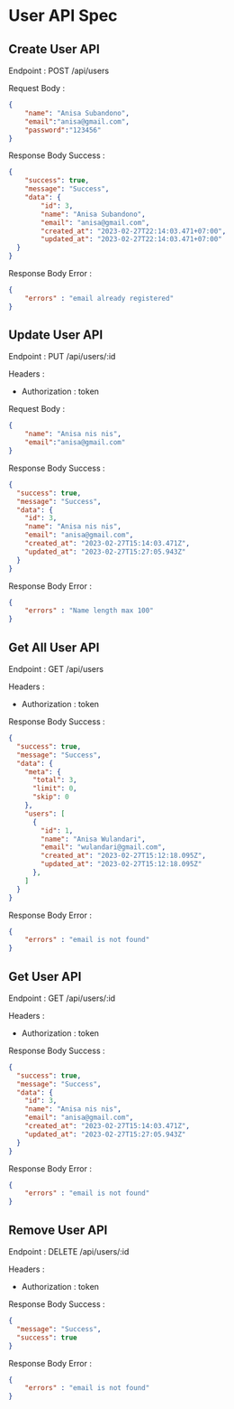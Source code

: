# User API Spec

## Create User API

Endpoint : POST /api/users

Request Body :

```json
{
    "name": "Anisa Subandono",
    "email":"anisa@gmail.com",
    "password":"123456"
}
```

Response Body Success :

```json
{
    "success": true,
    "message": "Success",
    "data": {
        "id": 3,
        "name": "Anisa Subandono",
        "email": "anisa@gmail.com",
        "created_at": "2023-02-27T22:14:03.471+07:00",
        "updated_at": "2023-02-27T22:14:03.471+07:00"
  }
}
```

Response Body Error :

```json
{
    "errors" : "email already registered"
}
```

## Update User API

Endpoint : PUT /api/users/:id

Headers :
- Authorization : token

Request Body :

```json
{
    "name": "Anisa nis nis",
    "email":"anisa@gmail.com"
}
```

Response Body Success :

```json
{
  "success": true,
  "message": "Success",
  "data": {
    "id": 3,
    "name": "Anisa nis nis",
    "email": "anisa@gmail.com",
    "created_at": "2023-02-27T15:14:03.471Z",
    "updated_at": "2023-02-27T15:27:05.943Z"
  }
}
```

Response Body Error :

```json
{
    "errors" : "Name length max 100"
}
```

## Get All User API

Endpoint : GET /api/users

Headers :
- Authorization : token

Response Body Success :

```json
{
  "success": true,
  "message": "Success",
  "data": {
    "meta": {
      "total": 3,
      "limit": 0,
      "skip": 0
    },
    "users": [
      {
        "id": 1,
        "name": "Anisa Wulandari",
        "email": "wulandari@gmail.com",
        "created_at": "2023-02-27T15:12:18.095Z",
        "updated_at": "2023-02-27T15:12:18.095Z"
      },
    ]
  }
}
```

Response Body Error :

```json
{
    "errors" : "email is not found"
}
```

## Get User API

Endpoint : GET /api/users/:id

Headers :
- Authorization : token

Response Body Success :

```json
{
  "success": true,
  "message": "Success",
  "data": {
    "id": 3,
    "name": "Anisa nis nis",
    "email": "anisa@gmail.com",
    "created_at": "2023-02-27T15:14:03.471Z",
    "updated_at": "2023-02-27T15:27:05.943Z"
  }
}
```

Response Body Error :

```json
{
    "errors" : "email is not found"
}
```

## Remove User API

Endpoint : DELETE /api/users/:id

Headers :
- Authorization : token

Response Body Success :

```json
{
  "message": "Success",
  "success": true
}
```

Response Body Error :

```json
{
    "errors" : "email is not found"
}
```